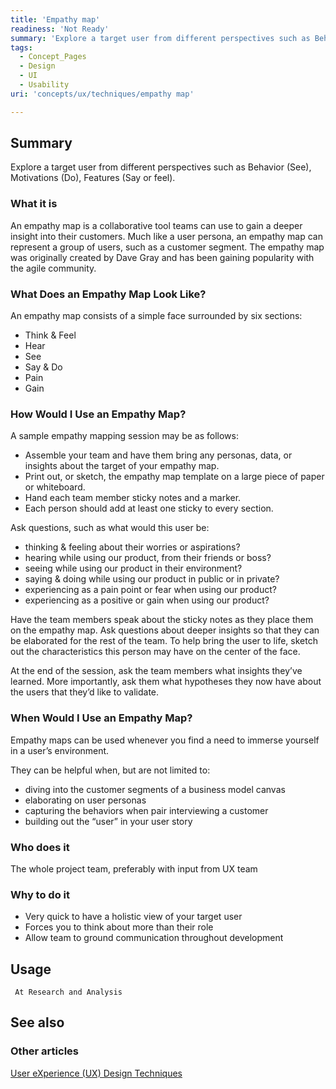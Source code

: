 ```yaml
---
title: 'Empathy map'
readiness: 'Not Ready'
summary: 'Explore a target user from different perspectives such as Behavior (See), Motivations (Do), Features (Say or feel).'
tags:
  - Concept_Pages
  - Design
  - UI
  - Usability
uri: 'concepts/ux/techniques/empathy map'

---
```

## Summary

Explore a target user from different perspectives such as Behavior (See), Motivations (Do), Features (Say or feel).

### What it is

An empathy map is a collaborative tool teams can use to gain a deeper insight into their customers. Much like a user persona, an empathy map can represent a group of users, such as a customer segment. The empathy map was originally created by Dave Gray and has been gaining popularity with the agile community.

### What Does an Empathy Map Look Like?

An empathy map consists of a simple face surrounded by six sections:

-   Think & Feel
-   Hear
-   See
-   Say & Do
-   Pain
-   Gain

### How Would I Use an Empathy Map?

A sample empathy mapping session may be as follows:

-   Assemble your team and have them bring any personas, data, or insights about the target of your empathy map.
-   Print out, or sketch, the empathy map template on a large piece of paper or whiteboard.
-   Hand each team member sticky notes and a marker.
-   Each person should add at least one sticky to every section.

Ask questions, such as what would this user be:

-   thinking & feeling about their worries or aspirations?
-   hearing while using our product, from their friends or boss?
-   seeing while using our product in their environment?
-   saying & doing while using our product in public or in private?
-   experiencing as a pain point or fear when using our product?
-   experiencing as a positive or gain when using our product?

Have the team members speak about the sticky notes as they place them on the empathy map. Ask questions about deeper insights so that they can be elaborated for the rest of the team. To help bring the user to life, sketch out the characteristics this person may have on the center of the face.

At the end of the session, ask the team members what insights they’ve learned. More importantly, ask them what hypotheses they now have about the users that they’d like to validate.

### When Would I Use an Empathy Map?

Empathy maps can be used whenever you find a need to immerse yourself in a user’s environment.

They can be helpful when, but are not limited to:

-   diving into the customer segments of a business model canvas
-   elaborating on user personas
-   capturing the behaviors when pair interviewing a customer
-   building out the “user” in your user story

### Who does it

The whole project team, preferably with input from UX team

### Why to do it

-   Very quick to have a holistic view of your target user
-   Forces you to think about more than their role
-   Allow team to ground communication throughout development

## Usage

     At Research and Analysis

## See also

### Other articles

[User eXperience (UX) Design Techniques](/concepts/ux/techniques)
